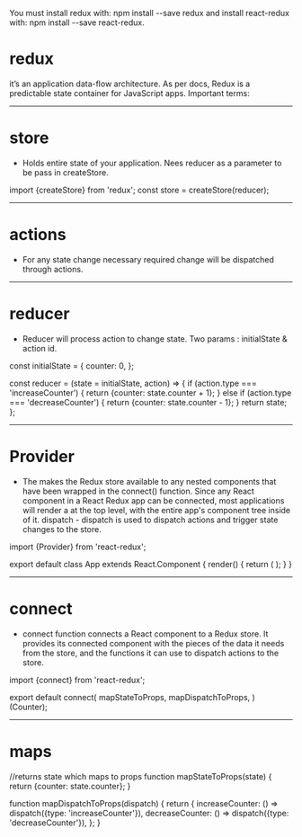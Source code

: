 You must install redux with: npm install --save redux and install react-redux with: npm install --save react-redux.

# redux
it’s an application data-flow architecture. As per docs, Redux is a predictable state container for JavaScript apps.
Important terms:

******************************************************************************************************************************

# store
 - Holds entire state of your application. Nees reducer as a parameter to be pass in createStore.

import {createStore} from 'redux';
const store = createStore(reducer);

******************************************************************************************************************************

# actions
 - For any state change necessary required  change will be dispatched through actions.

******************************************************************************************************************************

# reducer
 - Reducer will process action to change state. Two params : initialState & action id.
 
const initialState = {
  counter: 0,
};

const reducer = (state = initialState, action) => {
  if (action.type === 'increaseCounter') {
    return {counter: state.counter + 1};
  } else if (action.type === 'decreaseCounter') {
    return {counter: state.counter - 1};
  }
  return state;
};

******************************************************************************************************************************

# Provider
  - The <Provider /> makes the Redux store available to any nested components that have been wrapped in the connect() function. Since any React component in a React Redux app can be connected, most applications will render a <Provider> at the top level, with the entire app's component tree inside of it.
dispatch - dispatch is used to dispatch actions and trigger state changes to the store.
  
  import {Provider} from 'react-redux';

  export default class App extends React.Component {
  render() {
    return (
      <Provider store={store}>
        <Counter />
      </Provider>
    );
  }
}

******************************************************************************************************************************

# connect
 - connect function connects a React component to a Redux store. It provides its connected component with the pieces of the data it needs from the store, and the functions it can use to dispatch actions to the store.
 
 import {connect} from 'react-redux';

export default connect(
  mapStateToProps,
  mapDispatchToProps,
)(Counter);

******************************************************************************************************************************

# maps

//returns state which maps to props
function mapStateToProps(state) {
  return {counter: state.counter};
}

function mapDispatchToProps(dispatch) {
  return {
    increaseCounter: () => dispatch({type: 'increaseCounter'}),
    decreaseCounter: () => dispatch({type: 'decreaseCounter'}),
  };
}
